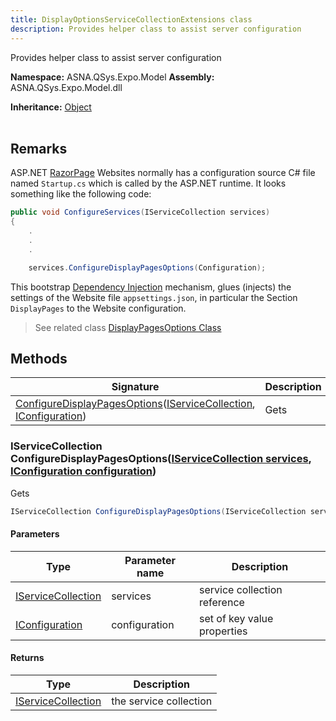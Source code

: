 ```yaml
---
title: DisplayOptionsServiceCollectionExtensions class
description: Provides helper class to assist server configuration
---
```


Provides helper class to assist server configuration

**Namespace:** ASNA.QSys.Expo.Model
**Assembly:** ASNA.QSys.Expo.Model.dll

**Inheritance:** [Object](https://docs.microsoft.com/en-us/dotnet/api/system.object)
<br>
<br>

## Remarks

ASP.NET [RazorPage](https://docs.microsoft.com/en-us/aspnet/core/razor-pages/) Websites normally has a configuration source C# file named `Startup.cs` which is called by the ASP.NET runtime. It looks something like the following code:

```cs
public void ConfigureServices(IServiceCollection services)
{
    .
    .
    .

    services.ConfigureDisplayPagesOptions(Configuration);

```

This bootstrap [Dependency Injection](https://docs.microsoft.com/en-us/aspnet/mvc/overview/older-versions/hands-on-labs/aspnet-mvc-4-dependency-injection) mechanism, glues (injects) the settings of the Website file `appsettings.json`, in particular the Section `DisplayPages` to the Website configuration.

>See related class [DisplayPagesOptions Class](/reference/expo/expo-model/display-pages-options.html)


## Methods

| Signature | Description |
| --- | --- |
| [ConfigureDisplayPagesOptions](#iservicecollection-configuredisplaypagesoptionsiservicecollection-services-iconfiguration-configuration)([IServiceCollection](https://docs.microsoft.com/en-us/dotnet/api/microsoft.extensions.dependencyinjection.iservicecollection), [IConfiguration](https://learn.microsoft.com/en-us/dotnet/api/microsoft.extensions.configuration.iconfiguration?view=net-8.0)) | Gets 

### IServiceCollection ConfigureDisplayPagesOptions([IServiceCollection services](https://docs.microsoft.com/en-us/dotnet/api/microsoft.extensions.dependencyinjection.iservicecollection), [IConfiguration configuration](https://learn.microsoft.com/en-us/dotnet/api/microsoft.extensions.configuration.iconfiguration?view=net-8.0))

Gets 

```cs
IServiceCollection ConfigureDisplayPagesOptions(IServiceCollection services, IConfiguration configuration)
```

#### Parameters

| Type | Parameter name | Description
| --- | --- | ---
| [IServiceCollection](https://docs.microsoft.com/en-us/dotnet/api/microsoft.extensions.dependencyinjection.iservicecollection) | services | service collection reference
| [IConfiguration](https://learn.microsoft.com/en-us/dotnet/api/microsoft.extensions.configuration.iconfiguration?view=net-8.0) | configuration | set of key value properties

#### Returns

| Type | Description
| --- | ---
| [IServiceCollection](https://docs.microsoft.com/en-us/dotnet/api/microsoft.extensions.dependencyinjection.iservicecollection) | the service collection
